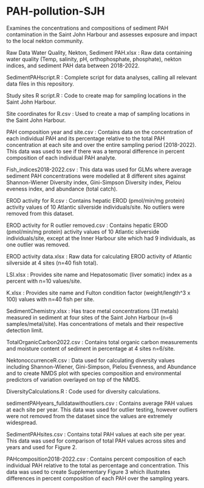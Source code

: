 # PAH-pollution-SJH
Examines the concentrations and compositions of sediment PAH contamination in the Saint John Harbour and assesses exposure and impact to the local nekton community.

Raw Data Water Quality, Nekton, Sediment PAH.xlsx : Raw data containing water quality (Temp, salinity, pH, orthophosphate, phosphate), nekton indices, and sediment PAH data between 2018-2022. 

SedimentPAHscript.R : Complete script for data analyses, calling all relevant data files in this repository. 

Study sites R script.R : Code to create map for sampling locations in the Saint John Harbour.

Site coordinates for R.csv : Used to create a map of sampling locations in the Saint John Harbour. 

PAH composition year and site.csv : Contains data on the concentration of each individual PAH and its percentage relative to the total PAH concentration at each site and over the entire sampling period (2018-2022). This data was used to see if there was a temporal difference in percent composition of each individual PAH analyte.

Fish_indices2018-2022.csv : This data was used for GLMs where average sediment PAH concentrations were modelled at 8 different sites against Shannon-Wiener Diversity index, Gini-Simpson Diversity index, Pielou eveness index, and abundance (total catch).

EROD activity for R.csv : Contains hepatic EROD (pmol/min/mg protein) activity values of 10 Atlantic silverside individuals/site. No outliers were removed from this dataset. 

EROD activity for R outlier removed.csv : Contains hepatic EROD (pmol/min/mg protein) activity values of 10 Atlantic silverside individuals/site, except at the Inner Harbour site which had 9 individuals, as one outlier was removed.

EROD activity data.xlsx : Raw data for calculating EROD activity of Atlantic silverside at 4 sites (n=40 fish total). 

LSI.xlsx : Provides site name and Hepatosomatic (liver somatic) index as a percent with n=10 values/site.

K.xlsx : Provides site name and Fulton condition factor (weight/length^3 x 100) values with n=40 fish per site.

SedimentChemistry.xlsx : Has trace metal concentrations (31 metals) measured in sediment at four sites of the Saint John Harbour (n=6 samples/metal/site). Has concentrations of metals and their respective detection limit.

TotalOrganicCarbon2022.csv : Contains total organic carbon measurements and moisture content of sediment in percentage at 4 sites n=6/site. 

NektonoccurrenceR.csv : Data used for calculating diversity values including Shannon-Wiener, Gini-Simpson, Pielou Evenness, and Abundance and to create NMDS plot with species composition and environmental predictors of variation overlayed on top of the NMDS.

DiversityCalculations.R : Code used for diversity calculations. 

sedimentPAHyears_fulldatawithoutliers.csv : Contains average PAH values at each site per year. This data was used for outlier testing, however outliers were not removed from the dataset since the values are extremely widespread. 

SedimentPAHsites.csv : Contains total PAH values at each site per year. This data was used for comparison of total PAH values across sites and years and used for Figure 2. 

PAHcomposition2018-2022.csv : Contains percent composition of each individual PAH relative to the total as percentage and concentration. This data was used to create Supplementary Figure 3 which illustrates differences in percent composition of each PAH over the sampling years. 

